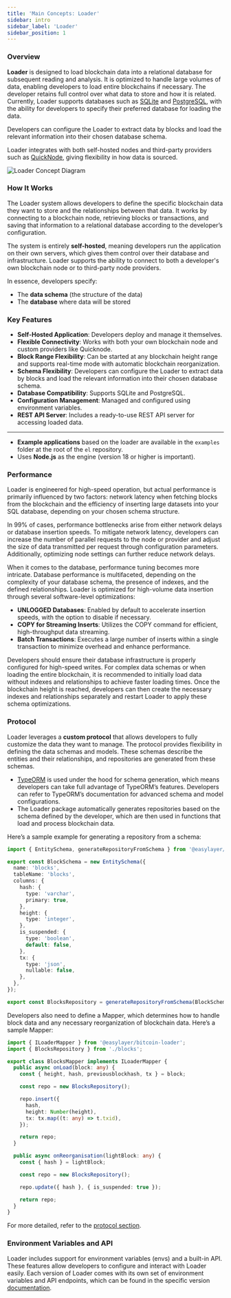 ```yaml
---
title: 'Main Concepts: Loader'
sidebar: intro
sidebar_label: 'Loader'
sidebar_position: 1
---
```


### Overview

**Loader** is designed to load blockchain data into a relational database for subsequent reading and analysis. It is optimized to handle large volumes of data, enabling developers to load entire blockchains if necessary. The developer retains full control over what data to store and how it is related. Currently, Loader supports databases such as [SQLite](https://sqlite.org) and [PostgreSQL](https://www.postgresql.org), with the ability for developers to specify their preferred database for loading the data.

Developers can configure the Loader to extract data by blocks and load the relevant information into their chosen database schema.

Loader integrates with both self-hosted nodes and third-party providers such as [QuickNode](https://www.quicknode.com), giving flexibility in how data is sourced.

![Loader Concept Diagram](/img/loader_concept_diagram.svg)
### How It Works

The Loader system allows developers to define the specific blockchain data they want to store and the relationships between that data. It works by connecting to a blockchain node, retrieving blocks or transactions, and saving that information to a relational database according to the developer’s configuration. 

The system is entirely **self-hosted**, meaning developers run the application on their own servers, which gives them control over their database and infrastructure. Loader supports the ability to connect to both a developer's own blockchain node or to third-party node providers. 

In essence, developers specify:
- The **data schema** (the structure of the data)
- The **database** where data will be stored

### Key Features

- **Self-Hosted Application**: Developers deploy and manage it themselves.
- **Flexible Connectivity**: Works with both your own blockchain node and custom providers like Quicknode.
- **Block Range Flexibility**: Can be started at any blockchain height range and supports real-time mode with automatic blockchain reorganization.
- **Schema Flexibility**: Developers can configure the Loader to extract data by blocks and load the relevant information into their chosen database schema.
- **Database Compatibility**: Supports SQLite and PostgreSQL.
- **Configuration Management**: Managed and configured using environment variables.
- **REST API Server**: Includes a ready-to-use REST API server for accessing loaded data.
------------
- **Example applications** based on the loader are available in the `examples` folder at the root of the `el` repository.
- Uses **Node.js** as the engine (version 18 or higher is important).

### Performance

Loader is engineered for high-speed operation, but actual performance is primarily influenced by two factors: network latency when fetching blocks from the blockchain and the efficiency of inserting large datasets into your SQL database, depending on your chosen schema structure.

In 99% of cases, performance bottlenecks arise from either network delays or database insertion speeds. To mitigate network latency, developers can increase the number of parallel requests to the node or provider and adjust the size of data transmitted per request through configuration parameters. Additionally, optimizing node settings can further reduce network delays.

When it comes to the database, performance tuning becomes more intricate. Database performance is multifaceted, depending on the complexity of your database schema, the presence of indexes, and the defined relationships. Loader is optimized for high-volume data insertion through several software-level optimizations:

- **UNLOGGED Databases**: Enabled by default to accelerate insertion speeds, with the option to disable if necessary.
- **COPY for Streaming Inserts**: Utilizes the COPY command for efficient, high-throughput data streaming.
- **Batch Transactions**: Executes a large number of inserts within a single transaction to minimize overhead and enhance performance.

Developers should ensure their database infrastructure is properly configured for high-speed writes. For complex data schemas or when loading the entire blockchain, it is recommended to initially load data without indexes and relationships to achieve faster loading times. Once the blockchain height is reached, developers can then create the necessary indexes and relationships separately and restart Loader to apply these schema optimizations.

### Protocol

Loader leverages a **custom protocol** that allows developers to fully customize the data they want to manage. The protocol provides flexibility in defining the data schemas and models. These schemas describe the entities and their relationships, and repositories are generated from these schemas.

- [TypeORM](https://typeorm.io) is used under the hood for schema generation, which means developers can take full advantage of TypeORM’s features. Developers can refer to TypeORM’s documentation for advanced schema and model configurations.
- The Loader package automatically generates repositories based on the schema defined by the developer, which are then used in functions that load and process blockchain data.

Here’s a sample example for generating a repository from a schema:

```typescript
import { EntitySchema, generateRepositoryFromSchema } from '@easylayer/bitcoin-loader';

export const BlockSchema = new EntitySchema({
  name: 'blocks',
  tableName: 'blocks',
  columns: {
    hash: {
      type: 'varchar',
      primary: true,
    },
    height: {
      type: 'integer',
    },
    is_suspended: {
      type: 'boolean',
      default: false,
    },
    tx: {
      type: 'json',
      nullable: false,
    },
  },
});

export const BlocksRepository = generateRepositoryFromSchema(BlockSchema);
```

Developers also need to define a Mapper, which determines how to handle block data and any necessary reorganization of blockchain data. Here’s a sample Mapper:

```typescript
import { ILoaderMapper } from '@easylayer/bitcoin-loader';
import { BlocksRepository } from './blocks';

export class BlocksMapper implements ILoaderMapper {
  public async onLoad(block: any) {
    const { height, hash, previousblockhash, tx } = block;

    const repo = new BlocksRepository();

    repo.insert({
      hash, 
      height: Number(height),
      tx: tx.map((t: any) => t.txid),
    });

    return repo;
  }

  public async onReorganisation(lightBlock: any) {
    const { hash } = lightBlock;

    const repo = new BlocksRepository();

    repo.update({ hash }, { is_suspended: true });

    return repo;
  }
}
```

For more detailed, refer to the [protocol section](/docs/intro/protocol.md).

### Environment Variables and API

Loader includes support for environment variables (envs) and a built-in API. These features allow developers to configure and interact with Loader easily. Each version of Loader comes with its own set of environment variables and API endpoints, which can be found in the specific version [documentation](/docs/get-started/el@bitcoin-loader/installation.md).